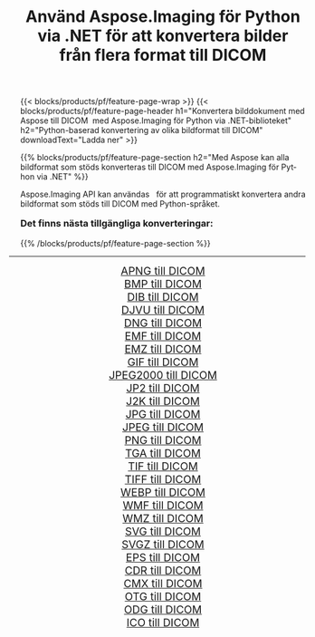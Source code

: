 ﻿---
title: Använd Aspose.Imaging för Python via .NET för att konvertera bilder från flera format till DICOM 
weight: 3920
url: /sv/python-net/conversion/to/dicom/ 
lang: sv
langdirlevel: 2
locales: zh-hans,ja,it,ru,de,es,fr,nl,id,lt,pl,pt,vi,tr,ko,zh-hant,ar,hi,th,sv,cs,uk,he
description: Du kan använda Aspose.Imaging för Python via .NET-biblioteket för att konvertera från en mängd olika format till DICOM
---

{{< blocks/products/pf/feature-page-wrap >}}
{{< blocks/products/pf/feature-page-header h1="Konvertera bilddokument med Aspose till DICOM  med Aspose.Imaging för Python via .NET-biblioteket" h2="Python-baserad konvertering av olika bildformat till DICOM" downloadText="Ladda ner" >}}


{{% blocks/products/pf/feature-page-section  h2="Med Aspose kan alla bildformat som stöds konverteras till DICOM med Aspose.Imaging för Python via .NET" %}}
<p align=justify>Aspose.Imaging API kan användas   för att programmatiskt konvertera andra bildformat som stöds till DICOM med Python-språket.</p>
<h3 style="margin-top:16px;">
Det finns nästa tillgängliga konverteringar:
</h3>
{{% /blocks/products/pf/feature-page-section %}}
<div class="container-fluid productfamilypage bg-gray">
    <div class="convertypes bg-gray agp-content section">
        <div class="container">
		<hr style="margin-left:-20px;"/>
		<div class="row other-converters" style="gap: 10px;font-size: 19px;text-align:center;">
		    <div class='col-md-3 other-converter remove-lp remove-rp'><a href="/imaging/sv/python-net/conversion/apng-to-dicom/" style="padding:15px;">APNG till DICOM</a></div>
<div class='col-md-3 other-converter remove-lp remove-rp'><a href="/imaging/sv/python-net/conversion/bmp-to-dicom/" style="padding:15px;">BMP till DICOM</a></div>
<div class='col-md-3 other-converter remove-lp remove-rp'><a href="/imaging/sv/python-net/conversion/dib-to-dicom/" style="padding:15px;">DIB till DICOM</a></div>
<div class='col-md-3 other-converter remove-lp remove-rp'><a href="/imaging/sv/python-net/conversion/djvu-to-dicom/" style="padding:15px;">DJVU till DICOM</a></div>
<div class='col-md-3 other-converter remove-lp remove-rp'><a href="/imaging/sv/python-net/conversion/dng-to-dicom/" style="padding:15px;">DNG till DICOM</a></div>
<div class='col-md-3 other-converter remove-lp remove-rp'><a href="/imaging/sv/python-net/conversion/emf-to-dicom/" style="padding:15px;">EMF till DICOM</a></div>
<div class='col-md-3 other-converter remove-lp remove-rp'><a href="/imaging/sv/python-net/conversion/emz-to-dicom/" style="padding:15px;">EMZ till DICOM</a></div>
<div class='col-md-3 other-converter remove-lp remove-rp'><a href="/imaging/sv/python-net/conversion/gif-to-dicom/" style="padding:15px;">GIF till DICOM</a></div>
<div class='col-md-3 other-converter remove-lp remove-rp'><a href="/imaging/sv/python-net/conversion/jpeg2000-to-dicom/" style="padding:15px;">JPEG2000 till DICOM</a></div>
<div class='col-md-3 other-converter remove-lp remove-rp'><a href="/imaging/sv/python-net/conversion/jp2-to-dicom/" style="padding:15px;">JP2 till DICOM</a></div>
<div class='col-md-3 other-converter remove-lp remove-rp'><a href="/imaging/sv/python-net/conversion/j2k-to-dicom/" style="padding:15px;">J2K till DICOM</a></div>
<div class='col-md-3 other-converter remove-lp remove-rp'><a href="/imaging/sv/python-net/conversion/jpg-to-dicom/" style="padding:15px;">JPG till DICOM</a></div>
<div class='col-md-3 other-converter remove-lp remove-rp'><a href="/imaging/sv/python-net/conversion/jpeg-to-dicom/" style="padding:15px;">JPEG till DICOM</a></div>
<div class='col-md-3 other-converter remove-lp remove-rp'><a href="/imaging/sv/python-net/conversion/png-to-dicom/" style="padding:15px;">PNG till DICOM</a></div>
<div class='col-md-3 other-converter remove-lp remove-rp'><a href="/imaging/sv/python-net/conversion/tga-to-dicom/" style="padding:15px;">TGA till DICOM</a></div>
<div class='col-md-3 other-converter remove-lp remove-rp'><a href="/imaging/sv/python-net/conversion/tif-to-dicom/" style="padding:15px;">TIF till DICOM</a></div>
<div class='col-md-3 other-converter remove-lp remove-rp'><a href="/imaging/sv/python-net/conversion/tiff-to-dicom/" style="padding:15px;">TIFF till DICOM</a></div>
<div class='col-md-3 other-converter remove-lp remove-rp'><a href="/imaging/sv/python-net/conversion/webp-to-dicom/" style="padding:15px;">WEBP till DICOM</a></div>
<div class='col-md-3 other-converter remove-lp remove-rp'><a href="/imaging/sv/python-net/conversion/wmf-to-dicom/" style="padding:15px;">WMF till DICOM</a></div>
<div class='col-md-3 other-converter remove-lp remove-rp'><a href="/imaging/sv/python-net/conversion/wmz-to-dicom/" style="padding:15px;">WMZ till DICOM</a></div>
<div class='col-md-3 other-converter remove-lp remove-rp'><a href="/imaging/sv/python-net/conversion/svg-to-dicom/" style="padding:15px;">SVG till DICOM</a></div>
<div class='col-md-3 other-converter remove-lp remove-rp'><a href="/imaging/sv/python-net/conversion/svgz-to-dicom/" style="padding:15px;">SVGZ till DICOM</a></div>
<div class='col-md-3 other-converter remove-lp remove-rp'><a href="/imaging/sv/python-net/conversion/eps-to-dicom/" style="padding:15px;">EPS till DICOM</a></div>
<div class='col-md-3 other-converter remove-lp remove-rp'><a href="/imaging/sv/python-net/conversion/cdr-to-dicom/" style="padding:15px;">CDR till DICOM</a></div>
<div class='col-md-3 other-converter remove-lp remove-rp'><a href="/imaging/sv/python-net/conversion/cmx-to-dicom/" style="padding:15px;">CMX till DICOM</a></div>
<div class='col-md-3 other-converter remove-lp remove-rp'><a href="/imaging/sv/python-net/conversion/otg-to-dicom/" style="padding:15px;">OTG till DICOM</a></div>
<div class='col-md-3 other-converter remove-lp remove-rp'><a href="/imaging/sv/python-net/conversion/odg-to-dicom/" style="padding:15px;">ODG till DICOM</a></div>
<div class='col-md-3 other-converter remove-lp remove-rp'><a href="/imaging/sv/python-net/conversion/ico-to-dicom/" style="padding:15px;">ICO till DICOM</a></div>
                </div>
        </div>
    </div>
</div>
<br/>

